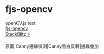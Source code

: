 fjs-opencv 
=============
openCV.js test
<br>
[fjs-opencv ](https://imneverdied.github.io/fjs-opencv/) <br>
[StackBlitz ⚡️](https://fjs-opencv.stackblitz.io/) <br>

原圖|Canny邊緣偵測|Canny黑白反轉|邊緣疊加
			
